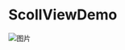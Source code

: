 # ScollViewDemo
![图片](https://github.com/lijsrn/ScollViewDemo/blob/master/20190213092810234.gif?raw=true)
